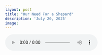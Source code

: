 ```yaml
---
layout: post
title: "Our Need For a Shepard"
description: 'July 20, 2025'
image:
---
```


<audio controls>
  <source src="assets/audio/fbc_2025-07-20_sermon.mp3" type="audio/mp3">
Your browser does not support the audio element.
</audio>
